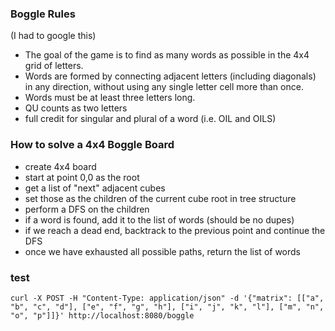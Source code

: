 ### Boggle Rules 

(I had to google this)
- The goal of the game is to find as many words as possible in the 4x4 grid of letters.
- Words are formed by connecting adjacent letters (including diagonals) in any direction, without using any single letter cell more than once.
- Words must be at least three letters long.
- QU counts as two letters
- full credit for singular and plural of a word (i.e. OIL and OILS)



### How to solve a 4x4 Boggle Board
- create 4x4 board
- start at point 0,0 as the root
- get a list of "next" adjacent cubes
- set those as the children of the current cube root in tree structure
- perform a DFS on the children
- if a word is found, add it to the list of words (should be no dupes)
- if we reach a dead end, backtrack to the previous point and continue the DFS
- once we have exhausted all possible paths, return the list of words


### test

```console
curl -X POST -H "Content-Type: application/json" -d '{"matrix": [["a", "b", "c", "d"], ["e", "f", "g", "h"], ["i", "j", "k", "l"], ["m", "n", "o", "p"]]}' http://localhost:8080/boggle
```